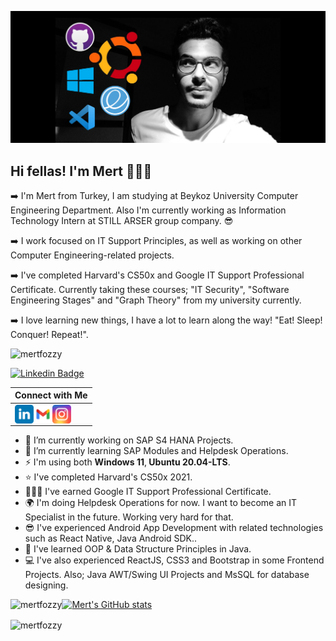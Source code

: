 ![photo](https://github.com/mertfozzy/mertfozzy/blob/main/mert.jpg?raw=true)

## Hi fellas! I'm Mert 👨🏻‍💻

➡️ I'm Mert from Turkey, I am studying at Beykoz University Computer Engineering Department. Also I'm currently working as Information Technology Intern at STILL ARSER group company. 😎

➡️ I work focused on IT Support Principles, as well as working on other Computer Engineering-related projects.

➡️ I've completed Harvard's CS50x and Google IT Support Professional Certificate. Currently taking these courses; "IT Security", "Software Engineering Stages" and "Graph Theory" from my university currently.

➡️ I love learning new things, I have a lot to learn along the way! "Eat! Sleep! Conquer! Repeat!".

<p align="left"> <img src="https://komarev.com/ghpvc/?username=mertfozzy&label=Profile%20views&color=0e75b6&style=flat" alt="mertfozzy" /> </p>

[![Linkedin Badge](https://img.shields.io/badge/-Linkedin-4169E1?style=flat-quare&labelColor=4169E1&logo=linkedin&logoColor=white&link=link)](https://www.linkedin.com/in/mertaltuntas/)

|Connect with Me|
|-----|
|<a href="https://www.linkedin.com/in/mertaltuntas/" target="blank"><img align="left" alt="Mert's LinkedIn" width="30px" src="https://github.com/edent/SuperTinyIcons/blob/master/images/svg/linkedin.svg" /></a><a href="https://www.instagram.com/mertfozzy/" target="blank"><img align="center" src="https://github.com/edent/SuperTinyIcons/blob/master/images/svg/instagram.svg" alt="mertfozzy" width="30"/></a> <a href="mailto:mertfozzy@gmail.com"><img align="left" alt="Mert's Email address" width="30px" src="https://github.com/edent/SuperTinyIcons/blob/master/images/svg/gmail.svg" /></a>|



- 🚀 I’m currently working on SAP S4 HANA Projects.
- 🔰 I’m currently learning SAP Modules and Helpdesk Operations.
- ⚡ I'm using both <b>Windows 11</b>,<b> Ubuntu 20.04-LTS</b>.
- ⭐ I've completed Harvard's CS50x 2021.
- 👨🏻‍💻 I've earned Google IT Support Professional Certificate.
- 🌍 I'm doing Helpdesk Operations for now. I want to become an IT Specialist in the future. Working very hard for that.
- 😎 I've experienced Android App Development with related technologies such as React Native, Java Android SDK..
- 🥇 I've learned OOP & Data Structure Principles in Java.
- 💻 I've also experienced ReactJS, CSS3 and Bootstrap in some Frontend Projects. Also; Java AWT/Swing UI Projects and MsSQL for database designing.



<p><img align="left" src="https://github-readme-stats.vercel.app/api/top-langs?username=mertfozzy&show_icons=true&theme=dark&locale=en&layout=compact" alt="mertfozzy" /></p>


[![Mert's GitHub stats](https://github-readme-stats.vercel.app/api?username=mertfozzy&theme=dark&show_icons=true)](https://github.com/anuraghazra/github-readme-stats)

<p><img align="center" src="https://github-readme-streak-stats.herokuapp.com/?user=mertfozzy&theme=dark" alt="mertfozzy" /></p>
